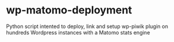 # wp-matomo-deployment
Python script intented to deploy, link and setup wp-piwik plugin on hundreds Wordpress instances with a Matomo stats engine
